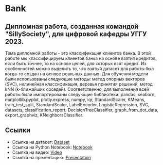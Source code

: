 # Bank
## Дипломная работа, созданная командой "SillySociety", для цифровой кафедры УГГУ 2023.
Тема дипломной работы - это классификация клиентов банка. В этой работе мы классифицируем клиентов банка на основе взятия кредитов, если быть точнее, то на основе целей, для которых взят кредит.
Из особенностей можно выделить то, что взятый датасет для работы был когда-то создан на основе реальных данных.
Для обучения модели были использованы следующие методы: метод опорных векторов (SVC), нелинейная классификация, деревья принятия решений, метод kNN (k-ближайших соседей).
Соответственно, для выполнения всей работы были импортированы следующие библиотеки: pandas, seaborn, matplotlib.pyplot, plotly.express, numpy, iqr, StandardScaler, KMeans, train_test_split, StandardScaler, LabelEncoder, LogisticRegression, SVC, datasets, classification_report, DecisionTreeClassifier, graph_from_dot_data, export_graphviz, KNeighborsClassifier.

## Ссылки
* Ссылка на датасет: [Dataset](/sources/data.csv)
* Ссылка на Python Notebook: [Notebook](/sources/kyrs.ipynb)
* Ссылка на видео: [Video](https://disk.yandex.ru/d/9G5Xs-eiCvrtCQ)
* Ссылка на презентацию: [Presentation](/sources/pres.pptx)
